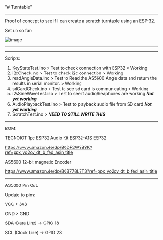 "# Turntable" 
________________________________________________________________________________________________
Proof of concept to see if I can create a scratch turntable using an ESP-32.

Set up so far:

![image](https://github.com/user-attachments/assets/4c848ccb-5c22-4d47-b0ec-797f203da7e9)
________________________________________________________________________________________________

________________________________________________________________________________________________

Scripts:

1. KeyStateTest.ino > Test to check connection with ESP32 > Working
2. i2cCheck.ino > Test to check i2c connection > Working
3. readAngleData.ino > Test to Read the AS5600 Angle data and return the results in serial monitor. > Working
4. sdCardCheck.ino > Test to see sd card is communicating > Working
5. i2sSineWaveTest.ino > Test to see if audio/heaphones are working ***Not yet working***
6. AudioPlaybackTest.ino > Test to playback audio file from SD card ***Not yet working***
7. ScratchTest.ino > ***NEED TO STILL WRITE THIS***

________________________________________________________________________________________________


BOM:

TECNOIOT 1pc ESP32 Audio Kit ESP32-A1S ESP32

https://www.amazon.de/dp/B0DF2W3B8K?ref=ppx_yo2ov_dt_b_fed_asin_title

AS5600 12-bit magnetic Encoder

https://www.amazon.de/dp/B0B778L7T3?ref=ppx_yo2ov_dt_b_fed_asin_title

________________________________________________________________________________________________

AS5600 Pin Out:

Update to pins:

VCC > 3v3

GND > GND

SDA (Data Line) → GPIO 18

SCL (Clock Line) → GPIO 23

